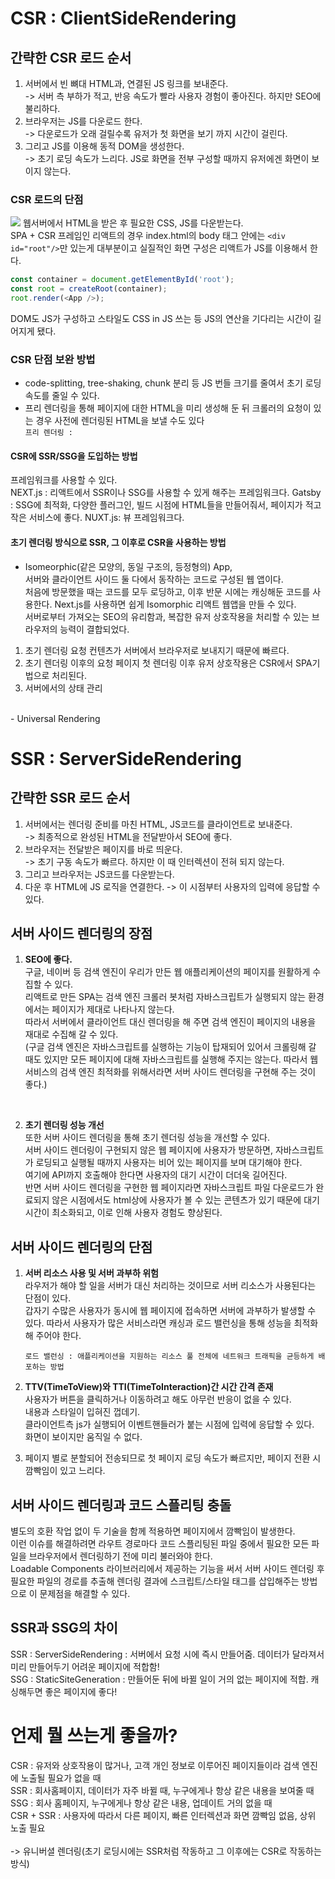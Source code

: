 # CSR : ClientSideRendering
## 간략한 CSR 로드 순서
1. 서버에서 빈 뼈대 HTML과, 연결된 JS 링크를 보내준다. 
<br/>-> 서버 측 부하가 적고, 반응 속도가 빨라 사용자 경험이 좋아진다. 하지만 SEO에 불리하다.<br/>
2. 브라우저는 JS를 다운로드 한다.
<br/>-> 다운로드가 오래 걸릴수록 유저가 첫 화면을 보기 까지 시간이 걸린다.<br/>
3. 그리고 JS를 이용해 동적 DOM을 생성한다.
<br/>-> 초기 로딩 속도가 느리다. JS로 화면을 전부 구성할 때까지 유저에겐 화면이 보이지 않는다.

### CSR 로드의 단점
![](https://velog.velcdn.com/images/mimizl/post/76444ba0-8c0b-42a2-ab45-da03b8bae805/image.png)
웹서버에서 HTML을 받은 후 필요한 CSS, JS를 다운받는다.<br/>
SPA + CSR 프레임인 리액트의 경우 index.html의 body 태그 안에는
`<div id="root"/>`만 있는게 대부분이고 실질적인 화면 구성은 리액트가 JS를 이용해서 한다.
```javascript
const container = document.getElementById('root');
const root = createRoot(container);
root.render(<App />);
```
DOM도 JS가 구성하고 스타일도 CSS in JS 쓰는 등 JS의 연산을 기다리는 시간이 길어지게 됐다.

### CSR 단점 보완 방법

- code-splitting, tree-shaking, chunk 분리 등 JS 번들 크기를 줄여서 초기 로딩 속도를 줄일 수 있다.<br/>
- 프리 렌더링을 통해 페이지에 대한 HTML을 미리 생성해 둔 뒤 크롤러의 요청이 있는 경우 사전에 렌더링된 HTML을 보낼 수도 있다<br/>
  `프리 렌더링 :`
#### CSR에 SSR/SSG을 도입하는 방법
프레임워크를 사용할 수 있다.<br/>
NEXT.js : 리액트에서 SSR이나 SSG를 사용할 수 있게 해주는 프레임워크다.
Gatsby : SSG에 최적화, 다양한 플러그인, 빌드 시점에 HTML들을 만들어줘서, 페이지가 적고 작은 서비스에 좋다.
NUXT.js: 뷰 프레임워크다.

#### 초기 렌더링 방식으로 SSR, 그 이후로 CSR을 사용하는 방법
- Isomeorphic(같은 모양의, 동일 구조의, 등정형의) App,<br/>
  서버와 클라이언트 사이드 둘 다에서 동작하는 코드로 구성된 웹 앱이다.<br/>
  처음에 방문했을 때는 코드를 모두 로딩하고, 이후 반문 시에는 캐싱해둔 코드를 사용한다. Next.js를 사용하면 쉽게 Isomorphic 리액트 웹앱을 만들 수 있다.<br/>
  서버로부터 가져오는 SEO의 유리함과, 복잡한 유저 상호작용을 처리할 수 있는 브라우저의 능력이 결합되었다.<br/>
1. 초기 렌더링 요청
   컨텐츠가 서버에서 브라우저로 보내지기 때문에 빠르다.
2. 초기 렌더링 이후의 요청
   페이지 첫 렌더링 이후 유저 상호작용은 CSR에서 SPA기법으로 처리된다.
3. 서버에서의 상태 관리
<br/>
- Universal Rendering


# SSR : ServerSideRendering
## 간략한 SSR 로드 순서
1. 서버에서는 렌더링 준비를 마친 HTML, JS코드를 클라이언트로 보내준다.
<br/>-> 최종적으로 완성된 HTML을 전달받아서 SEO에 좋다.<br/>
2. 브라우저는 전달받은 페이지를 바로 띄운다.
<br/>-> 초기 구동 속도가 빠르다. 하지만 이 때 인터렉션이 전혀 되지 않는다.<br/>
3. 그리고 브라우저는 JS코드를 다운받는다.<br/>
4. 다운 후 HTML에 JS 로직을 연결한다. -> 이 시점부터 사용자의 입력에 응답할 수 있다.<br/>


## 서버 사이드 렌더링의 장점
1. **SEO에 좋다.**<br/>
구글, 네이버 등 검색 엔진이 우리가 만든 웹 애플리케이션의 페이지를 원활하게 수집할 수 있다.<br/>
   리액트로 만든 SPA는 검색 엔진 크롤러 봇처럼 자바스크립트가 실행되지 않는 환경에서는 페이지가 제대로 나타나지 않는다.<br/>
   따라서 서버에서 클라이언트 대신 렌더링을 해 주면 검색 엔진이 페이지의 내용을 재대로 수집해 갈 수 있다.<br/>
    (구글 검색 엔진은 자바스크립트를 실행하는 기능이 탑재되어 있어서 크롤링해 갈 때도 있지만 모든 페이지에 대해 자바스크립트를 실행해 주지는 않는다.
    따라서 웹 서비스의 검색 엔진 최적화를 위해서라면 서버 사이드 렌더링을 구현해 주는 것이 좋다.)
<br/>

2. **초기 렌더링 성능 개선**<br/>
또한 서버 사이드 렌더링을 통해 초기 렌더링 성능을 개선할 수 있다.<br/>
   서버 사이드 렌더링이 구현되지 않은 웹 페이지에 사용자가 방문하면, 자바스크립트가 로딩되고 실행될 때까지 사용자는 비어 있는 페이지를 보며 대기해야 한다.<br/>
여기에 API까지 호출해야 한다면 사용자의 대기 시간이 더더욱 길어진다.<br/>
   반면 서버 사이드 렌더링을 구현한 웹 페이지라면 자바스크립트 파일 다운로드가 완료되지 않은 시점에서도 html상에 사용자가 볼 수 있는 콘텐츠가 있기 때문에 대기 시간이 최소화되고, 이로 인해 사용자 경험도 향상된다.<br/>

## 서버 사이드 렌더링의 단점
1. **서버 리소스 사용 및 서버 과부하 위험**<br/>
라우저가 해야 할 일을 서버가 대신 처리하는 것이므로 서버 리소스가 사용된다는 단점이 있다.<br/>
   갑자기 수많은 사용자가 동시에 웹 페이지에 접속하면 서버에 과부하가 발생할 수 있다. 따라서 사용자가 많은 서비스라면 캐싱과 로드 밸런싱을 통해 성능을 최적화해 주어야 한다.<br/>

    `로드 밸런싱 : 애플리케이션을 지원하는 리소스 풀 전체에 네트워크 트래픽을 균등하게 배포하는 방법`
    <br/>

2. **TTV(TimeToView)와 TTI(TimeToInteraction)간 시간 간격 존재**<br/>
  사용자가 버튼을 클릭하거나 이동하려고 해도 아무런 반응이 없을 수 있다.<br/>
  내용과 스타일이 입혀진 껍데기.<br/>
  클라이언트측 js가 실행되어 이벤트핸들러가 붙는 시점에 입력에 응답할 수 있다.<br/>
  화면이 보이지만 움직일 수 없다.<br/>
3. 페이지 별로 분할되어 전송되므로 첫 페이지 로딩 속도가 빠르지만, 페이지 전환 시 깜빡임이 있고 느리다.<br/>



## 서버 사이드 렌더링과 코드 스플리팅 충돌
별도의 호환 작업 없이 두 기술을 함께 적용하면 페이지에서 깜빡임이 발생한다.<br/>
이런 이슈를 해결하려면 라우트 경로마다 코드 스플리팅된 파일 중에서 필요한 모든 파일을 브라우저에서 렌더링하기 전에 미리 불러와야 한다.<br/>
Loadable Components 라이브러리에서 제공하는 기능을 써서 서버 사이드 렌더링 후 필요한 파일의 경로를 추출해 렌더링 결과에 스크립트/스타일 태그를 삽입해주는 방법으로 이 문제점을 해결할 수 있다.<br/>


## SSR과 SSG의 차이
SSR : ServerSideRendering : 서버에서 요청 시에 즉시 만들어줌. 데이터가 달라져서 미리 만들어두기 어려운 페이지에 적합함!<br/>
SSG : StaticSiteGeneration : 만들어둔 뒤에 바뀔 일이 거의 없는 페이지에 적합. 캐싱해두면 좋은 페이지에 좋다!

# 언제 뭘 쓰는게 좋을까?
CSR : 유저와 상호작용이 많거나, 고객 개인 정보로 이루어진 페이지들이라 검색 엔진에 노출될 필요가 없을 때<br/>
SSR : 회사홈페이지, 데이터가 자주 바뀔 때, 누구에게나 항상 같은 내용을 보여줄 때<br/>
SSG : 회사 홈페이지, 누구에게나 항상 같은 내용, 업데이트 거의 없을 때<br/>
CSR + SSR : 사용자에 따라서 다른 페이지, 빠른 인터렉션과 화면 깜빡임 없음, 상위 노출 필요<br/>
<br/>-> 유니버셜 렌더링(초기 로딩시에는 SSR처럼 작동하고 그 이후에는 CSR로 작동하는 방식)


